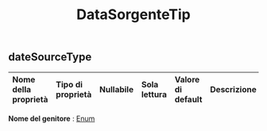 ﻿---
title: DataSorgenteTip
second_title: Aspose.Cells Cloud Documen
type: docs
url: /it/specification/model/datesourcetype/
description: "Aspose.Cells Specifica del modello cloud: DateSourceType. Gestisci facilmente Excel e altri fogli di calcolo con funzionalità come apertura, generazione, modifica, divisione, unione, confronto e conversione"
weight: 50
kwords: Excel, Office Cloud, REST API, Foglio di calcolo, PDF, CSV, Json, Markdwon, DateSourceType
---
## **dateSourceType**

 

| Nome della proprietà| Tipo di proprietà| Nullabile| Sola lettura| Valore di default| Descrizione|
|:- |:- |:- |:- |:- |:- |

**Nome del genitore** : [Enum](enum)

